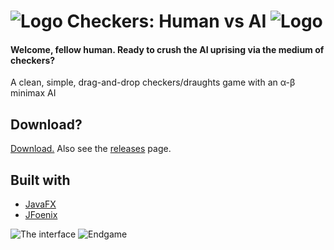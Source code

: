 # ![Logo](https://i.imgur.com/n3Gronz.png) Checkers: Human vs AI ![Logo](https://i.imgur.com/n3Gronz.png)

#### Welcome, fellow human. Ready to crush the AI uprising via the medium of checkers?
A clean, simple, drag-and-drop checkers/draughts game with an α-β minimax AI

## Download?

[Download.](https://github.com/Timdpr/ist-checkers/releases/download/v1.0/checkers.exe) Also see the [releases](https://github.com/Timdpr/ist-checkers/releases) page.

## Built with

* [JavaFX](http://www.oracle.com/technetwork/java/javase/overview/javafx-overview-2158620.html)
* [JFoenix](http://www.jfoenix.com/)


![The interface](https://i.imgur.com/ef0WIxN.png "The interface")
![Endgame](https://i.imgur.com/VhV1lfR.png "Endgame...")